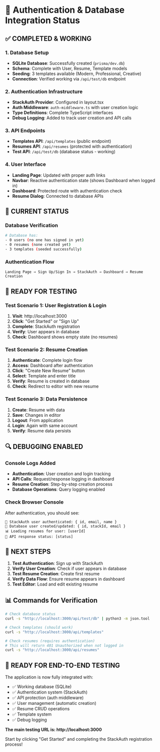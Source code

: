 # 🎯 Authentication & Database Integration Status

## ✅ **COMPLETED & WORKING**

### 1. Database Setup
- **SQLite Database**: Successfully created (`prisma/dev.db`)
- **Schema**: Complete with User, Resume, Template models
- **Seeding**: 3 templates available (Modern, Professional, Creative)
- **Connection**: Verified working via `/api/test/db` endpoint

### 2. Authentication Infrastructure
- **StackAuth Provider**: Configured in layout.tsx
- **Auth Middleware**: `auth-middleware.ts` with user creation logic
- **Type Definitions**: Complete TypeScript interfaces
- **Debug Logging**: Added to track user creation and API calls

### 3. API Endpoints
- **Templates API**: `/api/templates` (public endpoint)
- **Resumes API**: `/api/resumes` (protected with authentication)
- **Test API**: `/api/test/db` (database status - working)

### 4. User Interface
- **Landing Page**: Updated with proper auth links
- **Navbar**: Reactive authentication state (shows Dashboard when logged in)
- **Dashboard**: Protected route with authentication check
- **Resume Dialog**: Connected to database APIs

## 🔧 **CURRENT STATUS**

### Database Verification
```bash
# Database has:
- 0 users (no one has signed in yet)  
- 0 resumes (none created yet)
- 3 templates (seeded successfully)
```

### Authentication Flow
```
Landing Page → Sign Up/Sign In → StackAuth → Dashboard → Resume Creation
```

## 🧪 **READY FOR TESTING**

### Test Scenario 1: User Registration & Login
1. **Visit**: http://localhost:3000
2. **Click**: "Get Started" or "Sign Up"
3. **Complete**: StackAuth registration
4. **Verify**: User appears in database
5. **Check**: Dashboard shows empty state (no resumes)

### Test Scenario 2: Resume Creation
1. **Authenticate**: Complete login flow
2. **Access**: Dashboard after authentication
3. **Click**: "Create New Resume" button
4. **Select**: Template and enter title
5. **Verify**: Resume is created in database
6. **Check**: Redirect to editor with new resume

### Test Scenario 3: Data Persistence
1. **Create**: Resume with data
2. **Save**: Changes in editor
3. **Logout**: From application
4. **Login**: Again with same account
5. **Verify**: Resume data persists

## 🔍 **DEBUGGING ENABLED**

### Console Logs Added
- **Authentication**: User creation and login tracking
- **API Calls**: Request/response logging in dashboard
- **Resume Creation**: Step-by-step creation process
- **Database Operations**: Query logging enabled

### Check Browser Console
After authentication, you should see:
```
🔐 StackAuth user authenticated: { id, email, name }
💾 Database user created/updated: { id, stackId, email }
📊 Loading resumes for user: [userId]
📡 API response status: [status]
```

## 🚀 **NEXT STEPS**

1. **Test Authentication**: Sign up with StackAuth
2. **Verify User Creation**: Check if user appears in database
3. **Test Resume Creation**: Create first resume
4. **Verify Data Flow**: Ensure resume appears in dashboard
5. **Test Editor**: Load and edit existing resume

## 📊 **Commands for Verification**

```bash
# Check database status
curl -s "http://localhost:3000/api/test/db" | python3 -m json.tool

# Check templates (should work)
curl -s "http://localhost:3000/api/templates"

# Check resumes (requires authentication)
# This will return 401 Unauthorized when not logged in
curl -s "http://localhost:3000/api/resumes"
```

## 🎉 **READY FOR END-TO-END TESTING**

The application is now fully integrated with:
- ✅ Working database (SQLite)
- ✅ Authentication system (StackAuth)
- ✅ API protection (auth middleware)
- ✅ User management (automatic creation)
- ✅ Resume CRUD operations
- ✅ Template system
- ✅ Debug logging

**The main testing URL is: http://localhost:3000**

Start by clicking "Get Started" and completing the StackAuth registration process!
